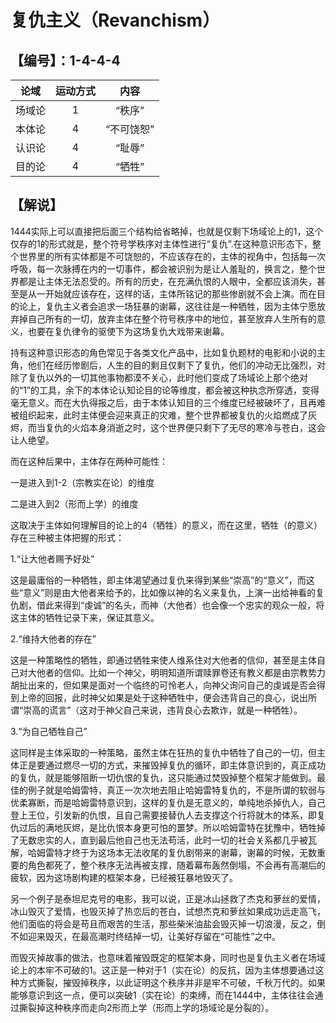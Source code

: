 # 复仇主义（Revanchism）
## 【编号】：1-4-4-4
| 论域 | 运动方式           | 内容 |
|:----:|:----------------:|:----:|
| 场域论   |1 |  “秩序”  |
| 本体论   |4 |  “不可饶恕”  |
| 认识论   |4 |  “耻辱”  |
| 目的论   | 4|  “牺牲”  |

## 【解说】
1444实际上可以直接把后面三个结构给省略掉，也就是仅剩下场域论上的1，这个仅存的1的形式就是，整个符号学秩序对主体性进行“复仇”.在这种意识形态下，整个世界里的所有实体都是不可饶恕的，不应该存在的，主体的视角中，包括每一次呼吸，每一次脉搏在内的一切事件，都会被识别为是让人羞耻的，换言之，整个世界都是让主体无法忍受的。所有的历史，在充满仇恨的人眼中，全都应该消失，甚至是从一开始就应该存在，这样的话，主体所铭记的那些惨剧就不会上演。而在目的论上，复仇主义者会追求一场狂暴的谢幕，这往往是一种牺牲，因为主体宁愿放弃掉自己所有的一切，放弃主体在整个符号秩序中的地位，甚至放弃人生所有的意义，也要在复仇律令的驱使下为这场复仇大戏带来谢幕。

持有这种意识形态的角色常见于各类文化产品中，比如复仇题材的电影和小说的主角，他们在经历惨剧后，人生的目的剩且仅剩下了复仇，他们的冲动无比强烈，对除了复仇以外的一切其他事物都漠不关心，此时他们变成了场域论上那个绝对的“1”的工具，余下的本体论认知论目的论等维度，都会被这种执念所穿透，变得毫无意义。而在大仇得报之后，由于本体认知目的三个维度已经被破坏了，且再难被组织起来，此时主体便会迎来真正的灾难，整个世界都被复仇的火焰燃成了灰烬，而当复仇的火焰本身消逝之时，这个世界便只剩下了无尽的寒冷与苍白，这会让人绝望。

而在这种后果中，主体存在两种可能性：

一是进入到1-2（宗教实在论）的维度

二是进入到2（形而上学）的维度

这取决于主体如何理解目的论上的4（牺牲）的意义，而在这里，牺牲（的意义）存在三种被主体把握的形式：

1.“让大他者赐予好处”

这是最庸俗的一种牺牲，即主体渴望通过复仇来得到某些“崇高”的“意义”，而这些“意义”则是由大他者来给予的，比如像以神的名义来复仇，上演一出给神看的复仇剧，借此来得到“虔诚”的名头，而神（大他者）也会像一个忠实的观众一般，将这主体的牺牲记录下来，保证其意义。

2.“维持大他者的存在”

这是一种策略性的牺牲，即通过牺牲来使人维系住对大他者的信仰，甚至是主体自己对大他者的信仰。比如一个神父，明明知道所谓赎罪卷还有教义都是由宗教势力胡扯出来的，但如果是面对一个临终的可怜老人，向神父询问自己的虔诚是否会得到上帝的回报，此时神父如果是处于这种牺牲中，便会违背自己的良心，说出所谓“崇高的谎言”（这对于神父自己来说，违背良心去欺诈，就是一种牺牲）。

3.“为自己牺牲自己”

这同样是主体采取的一种策略，虽然主体在狂热的复仇中牺牲了自己的一切，但主体正是要通过燃尽一切的方式，来摧毁掉复仇的循环，即主体意识到的，真正成功的复仇，就是能够阻断一切仇恨的复仇，这只能通过焚毁掉整个框架才能做到。最佳的例子就是哈姆雷特，真正一次次地去阻止哈姆雷特复仇的，不是所谓的软弱与优柔寡断，而是哈姆雷特意识到，这样的复仇是无意义的，单纯地杀掉仇人，自己登上王位，引发新的仇恨，且自己需要接替仇人去支撑这个行将就木的体系，即复仇过后的满地灰烬，是比仇恨本身更可怕的噩梦。所以哈姆雷特在犹豫中，牺牲掉了无数忠实的人，直到最后他自己也无法苟活，此时一切的社会关系都几乎被瓦解，哈姆雷特才终于为这场本无法收尾的复仇剧带来的谢幕，谢幕的时候，无数重要的角色都死了，整个秩序无法再被支撑，随着幕布轰然倒塌，不会再有高潮后的疲软，因为这场剧构建的框架本身，已经被狂暴地毁灭了。

另一个例子是泰坦尼克号的电影，我可以说，正是冰山拯救了杰克和萝丝的爱情，冰山毁灭了爱情，也毁灭掉了热恋后的苍白，试想杰克和萝丝如果成功远走高飞，他们面临的将会是苟且而艰苦的生活，那些柴米油盐会毁灭掉一切浪漫，反之，倒不如迎来毁灭，在最高潮时终结掉一切，让美好存留在“可能性”之中。

而毁灭掉故事的做法，也意味着摧毁既定的框架本身，同时也是复仇主义者在场域论上的本牢不可破的1。这正是一种对于1（实在论）的反抗，因为主体想要通过这种方式撕裂，摧毁掉秩序，以此证明这个秩序并非是牢不可破，千秋万代的。如果能够意识到这一点，便可以突破1（实在论）的束缚，而在1444中，主体往往会通过撕裂掉这种秩序而走向2形而上学（形而上学的场域论是分裂的）。
